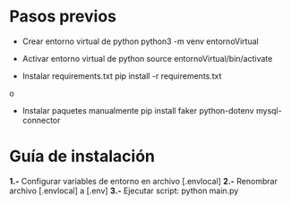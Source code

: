 # Pasos previos

- Crear entorno virtual de python
python3 -m venv entornoVirtual

- Activar entorno virtual de python
source entornoVirtual/bin/activate

- Instalar requirements.txt
pip install -r requirements.txt

o

- Instalar paquetes manualmente
pip install faker python-dotenv mysql-connector

# Guía de instalación

**1.-** Configurar variables de entorno en archivo [.envlocal]
**2.-** Renombrar archivo [.envlocal] a [.env]
**3.-** Ejecutar script: python main.py